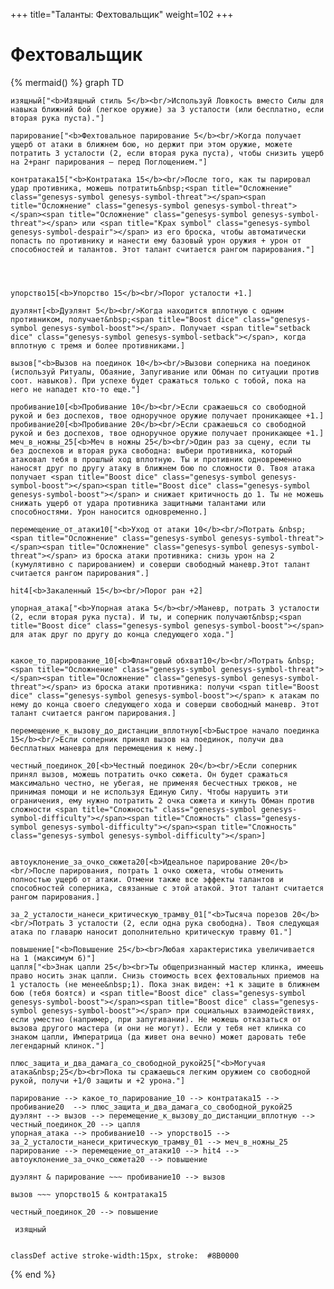 +++
title="Таланты: Фехтовальщик"
weight=102
+++

Фехтовальщик
===

{% mermaid() %}
graph TD
    
    изящный["<b>Изящный стиль 5</b><br/>Используй Ловкость вместо Силы для навыка ближний бой (легкое оружие) за 3 усталости (или бесплатно, если вторая рука пуста)."]
    
    парирование["<b>Фехтовальное парирование 5</b><br/>Когда получает ущерб от атаки в ближнем бою, но держит при этом оружие, можете потратить 3 усталости (2, если вторая рука пуста), чтобы снизить ущерб на 2+ранг парирования — перед Поглощением."]

    контратака15["<b>Контратака 15</b><br/>После того, как ты парировал удар противника, можешь потратить&nbsp;<span title="Осложнение" class="genesys-symbol genesys-symbol-threat"></span><span title="Осложнение" class="genesys-symbol genesys-symbol-threat"></span><span title="Осложнение" class="genesys-symbol genesys-symbol-threat"></span> или <span title="Крах symbol" class="genesys-symbol genesys-symbol-despair"></span> из его броска, чтобы автоматически попасть по противнику и нанести ему базовый урон оружия + урон от способностей и талантов. Этот талант считается рангом парирования."]

    
    

    упорство15[<b>Упорство 15</b><br/>Порог усталости +1.]

    дуэлянт[<b>Дуэлянт 5</b><br/>Когда находится вплотную с одним противником, получает&nbsp;<span title="Boost dice" class="genesys-symbol genesys-symbol-boost"></span>. Получает <span title="setback dice" class="genesys-symbol genesys-symbol-setback"></span>, когда вплотную с тремя и более противниками.]

    вызов["<b>Вызов на поединок 10</b><br/>Вызови соперника на поединок (используй Ритуалы, Обаяние, Запугивание или Обман по ситуации против соот. навыков). При успехе будет сражаться только с тобой, пока на него не нападет кто-то еще."]

    пробивание10[<b>Пробивание 10</b><br/>Если сражаешься со свободной рукой и без доспехов, твое одноручное оружие получает проникающее +1.]
    пробивание20[<b>Пробивание 20</b><br/>Если сражаешься со свободной рукой и без доспехов, твое одноручное оружие получает проникающее +1.]
    меч_в_ножны_25[<b>Меч в ножны 25</b><br/>Один раз за сцену, если ты без доспехов и вторая рука свободна: выбери противника, который атаковал тебя в прошлый ход вплотную. Ты и противник одновременно наносят друг по другу атаку в ближнем бою по сложности 0. Твоя атака получает <span title="Boost dice" class="genesys-symbol genesys-symbol-boost"></span><span title="Boost dice" class="genesys-symbol genesys-symbol-boost"></span> и снижает критичность до 1. Ты не можешь снижать ущерб от удара противника защитными талантами или способностями. Урон наносится одновременно.]

    перемещение_от_атаки10["<b>Уход от атаки 10</b><br/>Потрать &nbsp;<span title="Осложнение" class="genesys-symbol genesys-symbol-threat"></span><span title="Осложнение" class="genesys-symbol genesys-symbol-threat"></span> из броска атаки противника: снизь урон на 2 (кумулятивно с парированием) и соверши свободный маневр.Этот талант считается рангом парирования".]

    hit4[<b>Закаленный 15</b><br/>Порог ран +2]

    упорная_атака["<b>Упорная атака 5</b><br/>Маневр, потрать 3 усталости (2, если вторая рука пуста). И ты, и соперник получают&nbsp;<span title="Boost dice" class="genesys-symbol genesys-symbol-boost"></span> для атак друг по другу до конца следующего хода."]

    
    какое_то_парирование_10[<b>Фланговый обхват10</b><br/>Потрать &nbsp;<span title="Осложнение" class="genesys-symbol genesys-symbol-threat"></span><span title="Осложнение" class="genesys-symbol genesys-symbol-threat"></span> из броска атаки противника: получи <span title="Boost dice" class="genesys-symbol genesys-symbol-boost"></span> к атакам по нему до конца своего следующего хода и соверши свободный маневр. Этот талант считается рангом парирования.]

    перемещение_к_вызову_до_дистанции_вплотную[<b>Быстрое начало поединка 15</b><br/>Если соперник принял вызов на поединок, получи два бесплатных маневра для перемещения к нему.]

    честный_поединок_20[<b>Честный поединок 20</b><br/>Если соперник принял вызов, можешь потратить очко сюжета. Он будет сражаться максимально честно, не убегая, не применяя бесчестных трюков, не принимая помощи и не используя Единую Силу. Чтобы нарушить эти ограничения, ему нужно потратить 2 очка сюжета и кинуть Обман против сложности <span title="Сложность" class="genesys-symbol genesys-symbol-difficulty"></span><span title="Сложность" class="genesys-symbol genesys-symbol-difficulty"></span><span title="Сложность" class="genesys-symbol genesys-symbol-difficulty"></span>]

    
    автоуклонение_за_очко_сюжета20[<b>Идеальное парирование 20</b><br/>После парирования, потрать 1 очко сюжета, чтобы отменить полностью ущерб от атаки. Отмени также все эффекты талантов и способностей соперника, связанные с этой атакой. Этот талант считается рангом парирования.]

    за_2_усталости_нанеси_критическую_трамву_01["<b>Тысяча порезов 20</b><br/>Потрать 3 усталости (2, если одна рука свободна). Твоя следующая атака по главарю наносит дополнительно критическую травму 01."]

    повышение["<b>Повышение 25</b><br>Любая характеристика увеличивается на 1 (максимум 6)"]
    цапля["<b>Знак цапли 25</b><br>Ты общепризнанный мастер клинка, имеешь право носить знак цапли. Снизь стоимость всех фехтовальных приемов на 1 усталость (не менее&nbsp;1). Пока знак виден: +1 к защите в ближнем бою (тебя боятся) и <span title="Boost dice" class="genesys-symbol genesys-symbol-boost"></span><span title="Boost dice" class="genesys-symbol genesys-symbol-boost"></span> при социальных взаимодействиях, если уместно (например, при запугивании). Не можешь отказаться от вызова другого мастера (и они не могут). Если у тебя нет клинка со знаком цапли, Императрица (да живет она вечно) может даровать тебе легендарный клинок."]

    плюс_защита_и_два_дамага_со_свободной_рукой25["<b>Могучая атака&nbsp;25</b><br>Пока ты сражаешься легким оружием со свободной рукой, получи +1/0 защиты и +2 урона."]

    парирование --> какое_то_парирование_10 --> контратака15 --> пробивание20  --> плюс_защита_и_два_дамага_со_свободной_рукой25
    дуэлянт --> вызов --> перемещение_к_вызову_до_дистанции_вплотную --> честный_поединок_20 --> цапля
    упорная_атака --> пробивание10 --> упорство15 --> за_2_усталости_нанеси_критическую_трамву_01 --> меч_в_ножны_25
    парирование --> перемещение_от_атаки10 --> hit4 --> автоуклонение_за_очко_сюжета20 --> повышение

    дуэлянт & парирование ~~~ пробивание10 --> вызов

    вызов ~~~ упорство15 & контратака15

    честный_поединок_20 --> повышение

     изящный


    classDef active stroke-width:15px, stroke: 	#8B0000
{% end %}